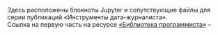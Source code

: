 Здесь расположены блокноты Jupyter и сопутствующие файлы для серии публикаций «Инструменты дата-журналиста».  
Ссылка на первую часть на ресурсе [«Библиотека программиста»](https://proglib.io/) – 
